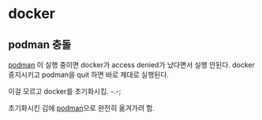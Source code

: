 # docker

## podman 충돌

[podman](../podman/podman.md) 이 실행 중이면 docker가 access denied가 났다면서 실행 안된다. docker 중지시키고 podman을 quit 하면 바로 제대로 실행된다.

이걸 모르고 docker를 초기화시킴. -.-;

초기화시킨 김에 [podman](../podman/podman.md)으로 완전히 옮겨가려 함.